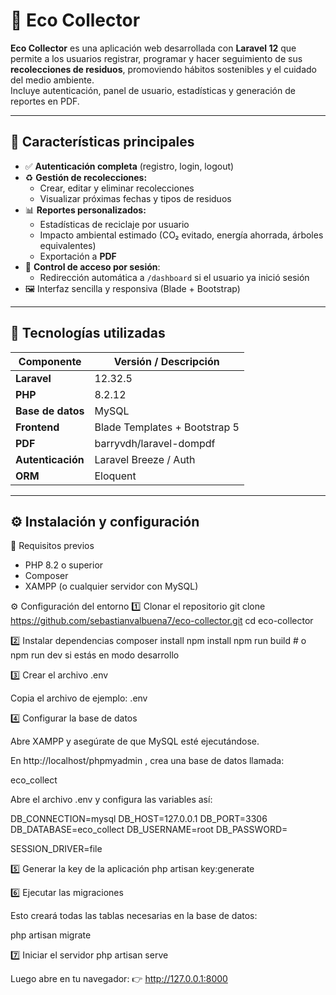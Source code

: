 # 🌱 Eco Collector

**Eco Collector** es una aplicación web desarrollada con **Laravel 12** que permite a los usuarios registrar, programar y hacer seguimiento de sus **recolecciones de residuos**, promoviendo hábitos sostenibles y el cuidado del medio ambiente.  
Incluye autenticación, panel de usuario, estadísticas y generación de reportes en PDF.

---

## 🚀 Características principales

- ✅ **Autenticación completa** (registro, login, logout)
- ♻️ **Gestión de recolecciones:**
  - Crear, editar y eliminar recolecciones
  - Visualizar próximas fechas y tipos de residuos
- 📊 **Reportes personalizados:**
  - Estadísticas de reciclaje por usuario
  - Impacto ambiental estimado (CO₂ evitado, energía ahorrada, árboles equivalentes)
  - Exportación a **PDF**
- 🔐 **Control de acceso por sesión**:
  - Redirección automática a `/dashboard` si el usuario ya inició sesión
- 🖼️ Interfaz sencilla y responsiva (Blade + Bootstrap)

---

## 🧩 Tecnologías utilizadas

| Componente | Versión / Descripción |
|-------------|----------------------|
| **Laravel** | 12.32.5 |
| **PHP** | 8.2.12 |
| **Base de datos** | MySQL |
| **Frontend** | Blade Templates + Bootstrap 5 |
| **PDF** | barryvdh/laravel-dompdf |
| **Autenticación** | Laravel Breeze / Auth |
| **ORM** | Eloquent |

---

## ⚙️ Instalación y configuración
🧩 Requisitos previos
- PHP 8.2 o superior
- Composer
- XAMPP (o cualquier servidor con MySQL)

⚙️ Configuración del entorno
1️⃣ Clonar el repositorio
git clone https://github.com/sebastianvalbuena7/eco-collector.git
cd eco-collector

2️⃣ Instalar dependencias
composer install
npm install
npm run build   # o npm run dev si estás en modo desarrollo

3️⃣ Crear el archivo .env

Copia el archivo de ejemplo:
.env

4️⃣ Configurar la base de datos

Abre XAMPP y asegúrate de que MySQL esté ejecutándose.

En http://localhost/phpmyadmin
, crea una base de datos llamada:

eco_collect


Abre el archivo .env y configura las variables así:

DB_CONNECTION=mysql
DB_HOST=127.0.0.1
DB_PORT=3306
DB_DATABASE=eco_collect
DB_USERNAME=root
DB_PASSWORD=

SESSION_DRIVER=file

5️⃣ Generar la key de la aplicación
php artisan key:generate

6️⃣ Ejecutar las migraciones

Esto creará todas las tablas necesarias en la base de datos:

php artisan migrate

7️⃣ Iniciar el servidor
php artisan serve


Luego abre en tu navegador:
👉 http://127.0.0.1:8000
